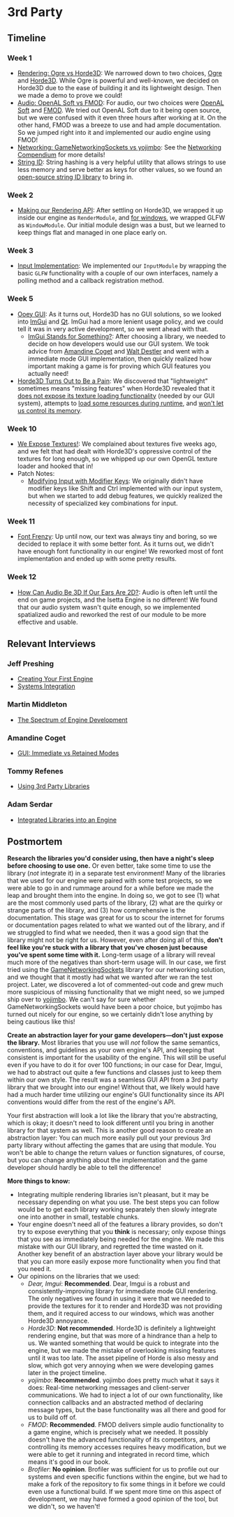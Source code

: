 # 3rd Party

## Timeline

### Week 1
- [Rendering: Ogre vs Horde3D](../../blogs/week-1/#rendering): We narrowed down to two choices, [Ogre](https://www.ogre3d.org/) and [Horde3D](http://horde3d.org/). While Ogre is powerful and well-known, we decided on Horde3D due to the ease of building it and its lightweight design. Then we made a demo to prove we could!
- [Audio: OpenAL Soft vs FMOD](../../blogs/week-1/#audio): For audio, our two choices were [OpenAL Soft](https://github.com/kcat/openal-soft) and [FMOD](https://www.fmod.com/). We tried out OpenAL Soft due to it being open source, but we were confused with it even three hours after working at it. On the other hand, FMOD was a breeze to use and had ample documentation. So we jumped right into it and implemented our audio engine using FMOD!
- [Networking: GameNetworkingSockets vs yojimbo](../../blogs/week-1/#networking): See the [Networking Compendium](../Networking/#week-1) for more details!
- [String ID](../blogs/engine-architecture.md#core): String hashing is a very helpful utility that allows strings to use less memory and serve better as keys for other values, so we found an [open-source string ID library](https://github.com/TheAllenChou/string-id) to bring in.

### Week 2
- [Making our Rendering API](../../blogs/week-2/#graphics): After settling on Horde3D, we wrapped it up inside our engine as `RenderModule`, and [for windows](../../blogs/week-2/#the-window-module), we wrapped GLFW as `WindowModule`. Our initial module design was a bust, but we learned to keep things flat and managed in one place early on.

### Week 3
- [Input Implementation](../../blogs/week-3/#input-module): We implemented our `InputModule` by wrapping the basic `GLFW` functionality with a couple of our own interfaces, namely a polling method and a callback registration method.

### Week 5
- [Ooey GUI](../../blogs/week-5/#gui): As it turns out, Horde3D has no GUI solutions, so we looked into [ImGui](https://github.com/ocornut/imgui) and [Qt](https://www.qt.io/). ImGui had a more lenient usage policy, and we could tell it was in very active development, so we went ahead with that.
    - [ImGui Stands for Something?](../../blogs/week-5/#guimodule): After choosing a library, we needed to decide on how developers would use our GUI system. We took advice from [Amandine Coget](../../interviews/AmandineCoget-interview/#gui-immediate-vs-retained-modes) and [Walt Destler](../../interviews/WaltDestler-advice/) and went with a immediate mode GUI implementation, then quickly realized how important making a game is for proving which GUI features you actually need!
- [Horde3D Turns Out to Be a Pain](../../blogs/week-5/#more-on-horde3d): We discovered that "lightweight" sometimes means "missing features" when Horde3D revealed that it [does not expose its texture loading functionality](../../blogs/week-5/#gui-and-textures) (needed by our GUI system), attempts to [load some resources during runtime](../../blogs/week-5/#loading-nested-resources), and [won't let us control its memory](../../blogs/week-5/#loading-nested-resources).

### Week 10
- [We Expose Textures!](../../blogs/week-10/#graphics): We complained about textures five weeks ago, and we felt that had dealt with Horde3D's oppressive control of the textures for long enough, so we whipped up our own OpenGL texture loader and hooked that in!
- Patch Notes:
    - [Modifying Input with Modifier Keys](../../blogs/week-10/#modifying-input-with-modifier-keys): We originally didn't have modifier keys like Shift and Ctrl implemented with our input system, but when we started to add debug features, we quickly realized the necessity of specialized key combinations for input.

### Week 11
- [Font Frenzy](../../blogs/week-11/#gui): Up until now, our text was always tiny and boring, so we decided to replace it with some better font. As it turns out, we didn't have enough font functionality in our engine! We reworked most of font implementation and ended up with some pretty results.

### Week 12
- [How Can Audio Be 3D If Our Ears Are 2D?](../../blogs/week-12/#audio): Audio is often left until the end on game projects, and the Isetta Engine is no different! We found that our audio system wasn't quite enough, so we implemented spatialized audio and reworked the rest of our module to be more effective and usable.

## Relevant Interviews

### Jeff Preshing
- [Creating Your First Engine](../../interviews/JeffPreshing-interview/#creating-your-first-engine)
- [Systems Integration](../../interviews/JeffPreshing-interview/#systems-integration)
### Martin Middleton
- [The Spectrum of Engine Development](../../interviews/MartinMiddleton-interview/#the-spectrum-of-engine-development)
### Amandine Coget
- [GUI: Immediate vs Retained Modes](../../interviews/AmandineCoget-interview/#gui-immediate-vs-retained-modes)
### Tommy Refenes
- [Using 3rd Party Libraries](../../interviews/TommyRefenes-interview/#using-3rd-party-libraries)
### Adam Serdar
- [Integrated Libraries into an Engine](../../interviews/AdamSerdar-interview/#integrating-libraries-into-an-engine)

## Postmortem
**Research the libraries you'd consider using, then have a night's sleep before choosing to use one.** Or even better, take some time to use the library (_not_ integrate it) in a separate test environment! Many of the libraries that we used for our engine were paired with some test projects, so we were able to go in and rummage around for a while before we made the leap and brought them into the engine. In doing so, we got to see (1) what are the most commonly used parts of the library, (2) what are the quirky or strange parts of the library, and (3) how comprehensive is the documentation. This stage was great for us to scour the internet for forums or documentation pages related to what we wanted out of the library, and if we struggled to find what we needed, then it was a good sign that the library might not be right for us. However, even after doing all of this, **don't feel like you're stuck with a library that you've chosen just because you've spent some time with it.** Long-term usage of a library will reveal much more of the negatives than short-term usage will. In our case, we first tried using the [GameNetworkingSockets](https://github.com/ValveSoftware/GameNetworkingSockets/) library for our networking solution, and we thought that it mostly had what we wanted after we ran the test project. Later, we discovered a lot of commented-out code and grew much more suspicious of missing functionality that we might need, so we jumped ship over to [yojimbo](https://github.com/networkprotocol/yojimbo/). We can't say for sure whether GameNetworkingSockets would have been a poor choice, but yojimbo has turned out nicely for our engine, so we certainly didn't lose anything by being cautious like this!

**Create an abstraction layer for your game developers—don't just expose the library.** Most libraries that you use will _not_ follow the same semantics, conventions, and guidelines as your own engine's API, and keeping that consistent is important for the usability of the engine. This will still be useful even if you have to do it for over 100 functions; in our case for Dear, Imgui, we had to abstract out quite a few functions and classes just to keep them within our own style. The result was a seamless GUI API from a 3rd party library that we brought into our engine! Without that, we likely would have had a much harder time utilizing our engine's GUI functionality since its API conventions would differ from the rest of the engine's API.

Your first abstraction will look a lot like the library that you're abstracting, which is okay; it doesn't need to look different until you bring in another library for that system as well. This is another good reason to create an abstraction layer: You can much more easily pull out your previous 3rd party library without affecting the games that are using that module. You won't be able to change the return values or function signatures, of course, but you can change anything about the implementation and the game developer should hardly be able to tell the difference!

**More things to know:**

*   Integrating multiple rendering libraries isn't pleasant, but it may be necessary depending on what you use. The best steps you can follow would be to get each library working separately then slowly integrate one into another in small, testable chunks.
*   Your engine doesn't need all of the features a library provides, so don't try to expose everything that you **think** is necessary; only expose things that you see as immediately being needed for the engine. We made this mistake with our GUI library, and regretted the time wasted on it. Another key benefit of an abstraction layer above your library would be that you can more easily expose more functionality when you find that you need it.
*   Our opinions on the libraries that we used:
    *   _Dear, Imgui_: **Recommended**. Dear, Imgui is a robust and consistently-improving library for immediate mode GUI rendering. The only negatives we found in using it were that we needed to provide the textures for it to render and Horde3D was not providing them, and it required access to our windows, which was another Horde3D annoyance.
    *   _Horde3D_: **Not recommended**. Horde3D is definitely a lightweight rendering engine, but that was more of a hindrance than a help to us. We wanted something that would be quick to integrate into the engine, but we made the mistake of overlooking missing features until it was too late. The asset pipeline of Horde is also messy and slow, which got very annoying when we were developing games later in the project timeline.
    *   _yojimbo_: **Recommended**. yojimbo does pretty much what it says it does: Real-time networking messages and client-server communications. We had to inject a lot of our own functionality, like connection callbacks and an abstracted method of declaring message types, but the base functionality was all there and good for us to build off of.
    *   _FMOD_: **Recommended**. FMOD delivers simple audio functionality to a game engine, which is precisely what we needed. It possibly doesn't have the advanced functionality of its competitors, and controlling its memory accesses requires heavy modification, but we were able to get it running and integrated in record time, which means it's good in our book.
    *   _Brofiler_: **No opinion**. Brofiler was sufficient for us to profile out our systems and even specific functions within the engine, but we had to make a fork of the repository to fix some things in it before we could even use a functional build. If we spent more time on this aspect of development, we may have formed a good opinion of the tool, but we didn't, so we haven't!